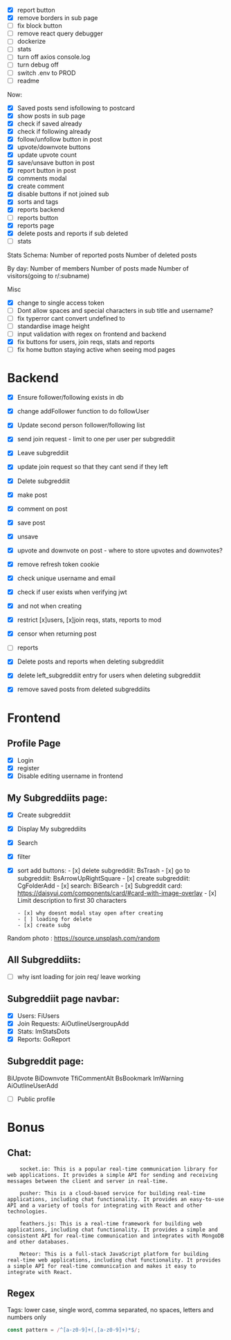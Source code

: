 
- [x] report button
- [x] remove borders in sub page
- [ ] fix block button
- [ ] remove react query debugger
- [ ] dockerize
- [ ] stats
- [ ] turn off axios console.log
- [ ] turn debug off
- [ ] switch .env to PROD
- [ ] readme

Now:
- [x] Saved posts send isfollowing to postcard
- [x] show posts in sub page
- [x] check if saved already
- [x] check if following already
- [x] follow/unfollow button in post
- [x] upvote/downvote buttons 
- [x] update upvote count
- [x] save/unsave button in post
- [x] report button in post
- [x] comments modal
- [x] create comment
- [x] disable buttons if not joined sub
- [x] sorts and tags
- [x] reports backend
- [ ] reports button
- [x] reports page
- [x] delete posts and reports if sub deleted
- [ ] stats

Stats Schema:
Number of reported posts
Number of deleted posts

By day:
    Number of members
    Number of posts made
    Number of visitors(going to r/:subname)

Misc

- [x] change to single access token
- [ ] Dont allow spaces and special characters in sub title and username?
- [ ] fix typerror cant convert undefined to
- [ ] standardise image height
- [ ] input validation with regex on frontend and backend
- [x] fix buttons for users, join reqs, stats and reports
- [ ] fix home button staying active when seeing mod pages

# Backend

- [x] Ensure follower/following exists in db
- [x] change addFollower function to do followUser
- [x] Update second person follower/following list
- [x] send join request - limit to one per user per subgreddiit
- [x] Leave subgreddiit
- [x] update join request so that they cant send if they left
- [x] Delete subgreddiit
- [x] make post
- [x] comment on post
- [x] save post
- [x] unsave
- [x] upvote and downvote on post - where to store upvotes and downvotes?
- [x] remove refresh token cookie
- [x] check unique username and email
- [x] check if user exists when verifying jwt
- [x] and not when creating
- [x] restrict [x]users, [x]join reqs, stats, reports to mod
- [x] censor when returning post

- [ ] reports
- [x] Delete posts and reports when deleting subgreddiit
- [x] delete left_subgreddiit entry for users when deleting subgreddiit
- [x] remove saved posts from deleted subgreddiits

# Frontend

## Profile Page

- [x] Login
- [x] register
- [x] Disable editing username in frontend

## My Subgreddiits page:

- [x] Create subgreddiit
- [x] Display My subgreddiits
- [x] Search
- [x] filter
- [x] sort
      add buttons: - [x] delete subgreddiit: BsTrash - [x] go to subgreddiit: BsArrowUpRightSquare - [x] create subgreddiit: CgFolderAdd - [x] search: BiSearch - [x] Subgreddit card: https://daisyui.com/components/card/#card-with-image-overlay - [x] Limit description to first 30 characters

      - [x] why doesnt modal stay open after creating
      - [ ] loading for delete
      - [x] create subg

Random photo : https://source.unsplash.com/random

## All Subgreddiits:

- [ ] why isnt loading for join req/ leave working

## Subgreddiit page navbar:

- [x] Users: FiUsers
- [x] Join Requests: AiOutlineUsergroupAdd
- [x] Stats: ImStatsDots
- [x] Reports: GoReport

## Subgreddit page:

BiUpvote
BiDownvote
TfiCommentAlt
BsBookmark
ImWarning
AiOutlineUserAdd

- [ ] Public profile

# Bonus

## Chat:

```
    socket.io: This is a popular real-time communication library for web applications. It provides a simple API for sending and receiving messages between the client and server in real-time.

    pusher: This is a cloud-based service for building real-time applications, including chat functionality. It provides an easy-to-use API and a variety of tools for integrating with React and other technologies.

    feathers.js: This is a real-time framework for building web applications, including chat functionality. It provides a simple and consistent API for real-time communication and integrates with MongoDB and other databases.

    Meteor: This is a full-stack JavaScript platform for building real-time web applications, including chat functionality. It provides a simple API for real-time communication and makes it easy to integrate with React.
```


## Regex

Tags: lower case, single word, comma separated, no spaces, letters and numbers only

```js
const pattern = /^[a-z0-9]+(,[a-z0-9]+)*$/;
```
